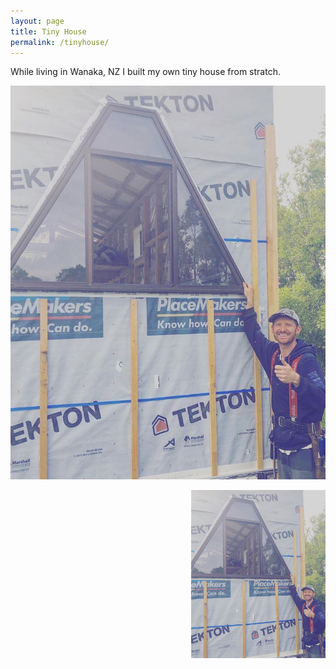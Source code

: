 ```yaml
---
layout: page
title: Tiny House
permalink: /tinyhouse/
---
```


While living in Wanaka, NZ I built my own tiny house from stratch.

![Tiny House](/files/tinyhouse.jpg)

<img align="right" src="files/tinyhouse.jpg" alt="tinyhouse"  style="width:215px; padding-left: 5px" />
